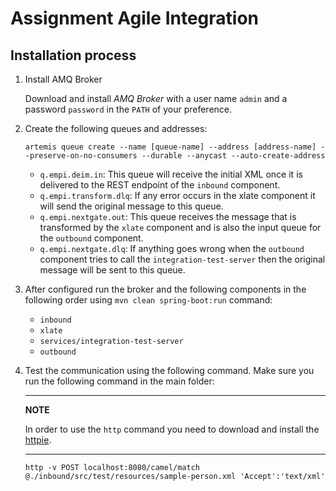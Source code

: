 # Assignment Agile Integration

## Installation process

1. Install AMQ Broker

   Download and install *AMQ Broker* with a user name `admin` and a password `password` in the `PATH` of your preference.

2. Create the following queues and addresses:

   ```shell
   artemis queue create --name [queue-name] --address [address-name] --preserve-on-no-consumers --durable --anycast --auto-create-address
   ```

   - `q.empi.deim.in`: This queue will receive the initial XML once it is delivered to the REST endpoint of the `inbound` component.
   - `q.empi.transform.dlq`: If any error occurs in the xlate component it will send the original message to this queue.
   - `q.empi.nextgate.out`: This queue receives the message that is transformed by the `xlate` component and is also the input queue for the `outbound` component.
   - `q.empi.nextgate.dlq`: If anything goes wrong when the `outbound` component tries to call the `integration-test-server` then the original message will be sent to this queue.

3. After configured run the broker and the following components in the following order using `mvn clean spring-boot:run` command:
  
   - `inbound`
   - `xlate`
   - `services/integration-test-server`
   - `outbound`

4. Test the communication using the following command. Make sure you run the following command in the main folder:

   ---
   **NOTE**

   In order to use the `http` command you need to download and install the [httpie](https://httpie.org).

   ---

   ```shell
   http -v POST localhost:8080/camel/match @./inbound/src/test/resources/sample-person.xml 'Accept':'text/xml'
   ```

